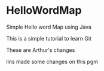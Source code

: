 # HelloWordMap
Simple Hello word Map using Java

This is a simple tutorial to learn Git


These are Arthur's changes

lins made some changes on this pgm

